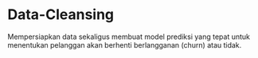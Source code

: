 # Data-Cleansing
Mempersiapkan data sekaligus membuat model prediksi yang tepat untuk menentukan pelanggan akan berhenti berlangganan (churn) atau tidak.
